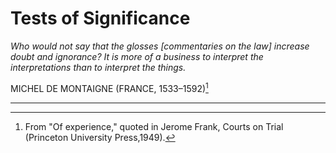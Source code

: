 # Tests of Significance

_Who would not say that the glosses [commentaries on the law] increase doubt and
ignorance? It is more of a business to interpret the interpretations than to interpret
the things._

MICHEL DE MONTAIGNE (FRANCE, 1533–1592)[^1]

---

[^1]: From "Of experience," quoted in Jerome Frank, Courts on Trial (Princeton University Press,1949).
